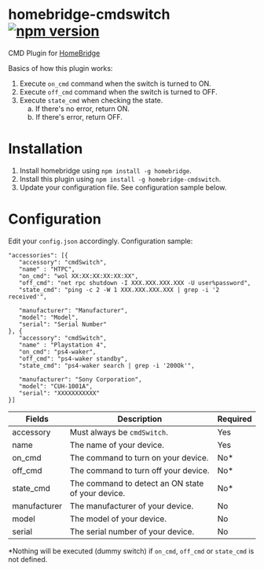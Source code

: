 # homebridge-cmdswitch [![npm version](https://badge.fury.io/js/homebridge-cmdswitch.svg)](https://badge.fury.io/js/homebridge-cmdswitch)
CMD Plugin for [HomeBridge](https://github.com/nfarina/homebridge)

Basics of how this plugin works:<br>
1. Execute `on_cmd` command when the switch is turned to ON.<br>
2. Execute `off_cmd` command when the switch is turned to OFF.<br>
3. Execute `state_cmd` when checking the state.<br>
&nbsp;&nbsp;&nbsp;&nbsp;a. If there's no error, return ON.<br>
&nbsp;&nbsp;&nbsp;&nbsp;b. If there's error, return OFF.<br>

# Installation
1. Install homebridge using `npm install -g homebridge`.
2. Install this plugin using `npm install -g homebridge-cmdswitch`.
3. Update your configuration file. See configuration sample below.

# Configuration
Edit your `config.json` accordingly. Configuration sample:
 ```
"accessories": [{
    "accessory": "cmdSwitch",
    "name" : "HTPC",
    "on_cmd": "wol XX:XX:XX:XX:XX:XX",
    "off_cmd": "net rpc shutdown -I XXX.XXX.XXX.XXX -U user%password",
    "state_cmd": "ping -c 2 -W 1 XXX.XXX.XXX.XXX | grep -i '2 received'",

    "manufacturer": "Manufacturer",
    "model": "Model",
    "serial": "Serial Number"
}, {
    "accessory": "cmdSwitch",
    "name" : "Playstation 4",
    "on_cmd": "ps4-waker",
    "off_cmd": "ps4-waker standby",
    "state_cmd": "ps4-waker search | grep -i '200Ok'",

    "manufacturer": "Sony Corporation",
    "model": "CUH-1001A",
    "serial": "XXXXXXXXXXX"
}]

```


| Fields       | Description                                       | Required |
|--------------|---------------------------------------------------|----------|
| accessory    | Must always be `cmdSwitch`.                       | Yes      |
| name         | The name of your device.                          | Yes      |
| on_cmd       | The command to turn on your device.               | No*      |
| off_cmd      | The command to turn off your device.              | No*      |
| state_cmd    | The command to detect an ON state of your device. | No*      |
| manufacturer | The manufacturer of your device.                  | No       |
| model        | The model of your device.                         | No       |
| serial       | The serial number of your device.                 | No       |

*Nothing will be executed (dummy switch) if `on_cmd`, `off_cmd` or `state_cmd` is not defined.
